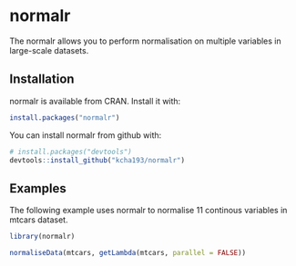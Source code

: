 # normalr


The normalr allows you to perform normalisation on multiple variables in large-scale datasets. 

## Installation

normalr is available from CRAN. Install it with:

``` r
install.packages("normalr")
```

You can install normalr from github with:

``` r
# install.packages("devtools")
devtools::install_github("kcha193/normalr")
```
## Examples

The following example uses normalr to normalise 11 continous variables in mtcars dataset.

```R
library(normalr)

normaliseData(mtcars, getLambda(mtcars, parallel = FALSE))
```
